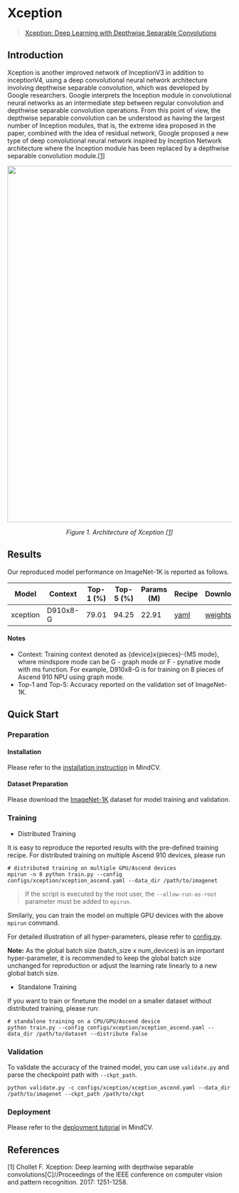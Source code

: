 # Xception
> [Xception: Deep Learning with Depthwise Separable Convolutions](https://arxiv.org/pdf/1610.02357.pdf)

## Introduction

Xception is another improved network of InceptionV3 in addition to inceptionV4, using a deep convolutional neural
network architecture involving depthwise separable convolution, which was developed by Google researchers. Google
interprets the Inception module in convolutional neural networks as an intermediate step between regular convolution and
depthwise separable convolution operations. From this point of view, the depthwise separable convolution can be
understood as having the largest number of Inception modules, that is, the extreme idea proposed in the paper, combined
with the idea of residual network, Google proposed a new type of deep convolutional neural network inspired by Inception
Network architecture where the Inception module has been replaced by a depthwise separable convolution module.[[1](#references)]

<p align="center">
  <img src="https://user-images.githubusercontent.com/53842165/210751172-90b49732-33d1-4e68-adf7-6881b07a3c54.jpg" width=800 />
</p>
<p align="center">
  <em>Figure 1. Architecture of Xception [<a href="#references">1</a>] </em>
</p>

## Results

Our reproduced model performance on ImageNet-1K is reported as follows.

<div align="center">

| Model    | Context  | Top-1 (%) | Top-5 (%) | Params (M) | Recipe                                                                                          | Download                                                                            |
|----------|----------|-----------|-----------|------------|-------------------------------------------------------------------------------------------------|-------------------------------------------------------------------------------------|
| xception | D910x8-G | 79.01     | 94.25     | 22.91      | [yaml](https://github.com/mindspore-lab/mindcv/blob/main/configs/xception/xception_ascend.yaml) | [weights](https://download.mindspore.cn/toolkits/mindcv/xception/xception-2c1e711df.ckpt) |

</div>

#### Notes

- Context: Training context denoted as {device}x{pieces}-{MS mode}, where mindspore mode can be G - graph mode or F - pynative mode with ms function. For example, D910x8-G is for training on 8 pieces of Ascend 910 NPU using graph mode.
- Top-1 and Top-5: Accuracy reported on the validation set of ImageNet-1K.

## Quick Start

### Preparation

#### Installation
Please refer to the [installation instruction](https://github.com/mindspore-ecosystem/mindcv#installation) in MindCV.

#### Dataset Preparation
Please download the [ImageNet-1K](https://www.image-net.org/challenges/LSVRC/2012/index.php) dataset for model training and validation.

### Training

* Distributed Training

It is easy to reproduce the reported results with the pre-defined training recipe. For distributed training on multiple Ascend 910 devices, please run

```shell
# distributed training on multiple GPU/Ascend devices
mpirun -n 8 python train.py --config configs/xception/xception_ascend.yaml --data_dir /path/to/imagenet
```

> If the script is executed by the root user, the `--allow-run-as-root` parameter must be added to `mpirun`.

Similarly, you can train the model on multiple GPU devices with the above `mpirun` command.

For detailed illustration of all hyper-parameters, please refer to [config.py](https://github.com/mindspore-lab/mindcv/blob/main/config.py).

**Note:**  As the global batch size  (batch_size x num_devices) is an important hyper-parameter, it is recommended to keep the global batch size unchanged for reproduction or adjust the learning rate linearly to a new global batch size.

* Standalone Training

If you want to train or finetune the model on a smaller dataset without distributed training, please run:

```shell
# standalone training on a CPU/GPU/Ascend device
python train.py --config configs/xception/xception_ascend.yaml --data_dir /path/to/dataset --distribute False
```

### Validation

To validate the accuracy of the trained model, you can use `validate.py` and parse the checkpoint path with `--ckpt_path`.

```shell
python validate.py -c configs/xception/xception_ascend.yaml --data_dir /path/to/imagenet --ckpt_path /path/to/ckpt
```

### Deployment

Please refer to the [deployment tutorial](https://mindspore-lab.github.io/mindcv/tutorials/deployment/) in MindCV.

## References

[1] Chollet F. Xception: Deep learning with depthwise separable convolutions[C]//Proceedings of the IEEE conference on computer vision and pattern recognition. 2017: 1251-1258.
